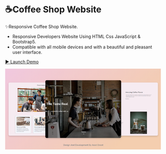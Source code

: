 # ☕Coffee Shop Website

✨Responsive Coffee Shop Website.
- Responsive Developers Website Using HTML Css JavaScript & Bootstrap5.
- Compatible with all mobile devices and with a beautiful and pleasant user interface.

[▶️ Launch Demo](https://asaddoost.github.io/Royal-Coffee/)

![preview img](/preview.jpg)

